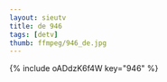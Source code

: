 ```yaml
--- 
layout: sieutv
title: de 946
tags: [detv]
thumb: ffmpeg/946_de.jpg
---
```

{% include oADdzK6f4W key="946" %} 
